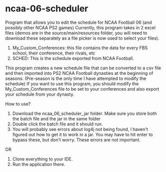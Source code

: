 # ncaa-06-scheduler
Program that allows you to edit the schedule for NCAA Football 06 (and possibly other NCAA PS2 games)
Currently, this program takes in 2 excel files (demos are in the source/main/resources folder, you will need to download these separately as a file picker is now used to select your files).

1. My_Custom_Conferences: this file contains the data for every FBS school, their conference, their rivals, etc
2. SCHED: This is the schedule exported from NCAA Football. 

This program creates a new schedule file that can be converted to a csv file and then imported into PS2 NCAA Football dynasties at the beginning of seasons. (Pre-season is the only time I have attempted to modify the schedule)
If you want to use this program, you should modify the My_Custom_Conferences file to be set to your conferences and also export your schedule from your dynasty.

How to use?
1. Download the ncaa_06_scheduler_jar folder. Make sure you store both the batch file and the jar in the same folder
2. Double click the batch file and it should run.
3. You will probably see errors about log4j not being found, I haven't figured out how to get it to work in a jar. You may have to hit enter to bypass these, but don't worry. These errors are not important.

OR
1. Clone everything to your IDE.
2. Run the application there.

